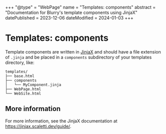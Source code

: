 +++
"@type" = "WebPage"
name = "Templates: components"
abstract = "Documentation for Blurry's template components using JinjaX"
datePublished = 2023-12-06
dateModified = 2024-01-03
+++

# Templates: components

Template components are written in [JinjaX](https://jinjax.scaletti.dev/) and should have a file extension of `.jinja` and be placed in a `components` subdirectory of your templates directory, like:

```text
templates/
├── base.html
├── components
│   └── MyComponent.jinja
├── WebPage.html
└── WebSite.html
```

## More information

For more information, see the JinjaX documentation at <https://jinjax.scaletti.dev/guide/>.
